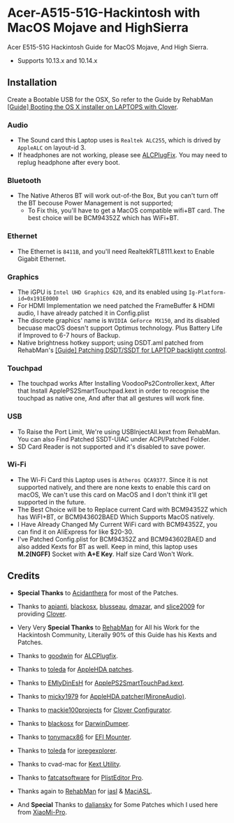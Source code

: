 # Acer-A515-51G-Hackintosh with MacOS Mojave and HighSierra
Acer E515-51G Hackintosh Guide for MacOS Mojave, And High Sierra.

* Supports 10.13.x and 10.14.x


## Installation

Create a Bootable USB for the OSX, So refer to the Guide by RehabMan [[Guide] Booting the OS X installer on LAPTOPS with Clover](https://www.tonymacx86.com/el-capitan-laptop-support/148093-guide-booting-os-x-installer-laptops-clover.html).

### Audio
* The Sound card this Laptop uses is `Realtek ALC255`, which is drived by `AppleALC` on layout-id 3.
* If headphones are not working, please see [ALCPlugFix](https://github.com/Siddhesh9146/Acer-E515-51G-Hackintosh/tree/master/ALCPlugFix). You may need to replug headphone after every boot.

    
### Bluetooth
* The Native Atheros BT will work out-of-the Box, But you can't turn off the BT becouse Power Management is not supported;
    * To Fix this, you'll have to get a MacOS compatible wifi+BT card. The best choice will be BCM94352Z which has WiFi+BT.


### Ethernet
* The Ethernet is `8411B`, and you'll need RealtekRTL8111.kext to Enable Gigabit Ethernet.

### Graphics
* The iGPU is `Intel UHD Graphics 620`, and its enabled using `Ig-Platform-id=0x191E0000`
* For HDMI Implementation we need patched the FrameBuffer & HDMI audio, I have already patched it in Config.plist
* The discrete graphics' name is `NVIDIA GeForce MX150`, and its disabled becuase macOS doesn't support Optimus technology. Plus Battery Life if Improved to 6-7 hours of Backup.
* Native brightness hotkey support; using DSDT.aml patched from RehabMan's [[Guide] Patching DSDT/SSDT for LAPTOP backlight control](https://www.tonymacx86.com/threads/guide-patching-dsdt-ssdt-for-laptop-backlight-control.152659/).

### Touchpad
* The touchpad works After Installing VoodooPs2Controller.kext, After that Install ApplePS2SmartTouchpad.kext in order to recognise the touchpad as native one, And after that all gestures will work fine.

### USB
* To Raise the Port Limit, We're using USBInjectAll.kext from RehabMan. You can also Find Patched SSDT-UIAC under ACPI/Patched Folder.
* SD Card Reader is not supported and it's disabled to save power.

### Wi-Fi
* The Wi-Fi Card this Laptop uses is `Atheros QCA9377`. Since it is not supported natively, and there are none kexts to enable this card on macOS, We can't use this card on MacOS and I don't think it'll get supported in the future.
* The Best Choice will be to Replace current Card with BCM94352Z which has WiFI+BT, or BCM943602BAED Which Supports MacOS natively.
* I Have Already Changed My Current WiFi card with BCM94352Z, you can find it on AliExpress for like $20-30.
* I've Patched Config.plist for BCM94352Z and BCM943602BAED and also added Kexts for BT as well. Keep in mind, this laptop uses **M.2(NGFF)** Socket with **A+E Key**. Half size Card Won't Work.



## Credits

- **Special Thanks** to [Acidanthera](https://github.com/acidanthera) for most of the Patches.

- Thanks to [apianti](https://sourceforge.net/u/apianti), [blackosx](https://sourceforge.net/u/blackosx), [blusseau](https://sourceforge.net/u/blusseau), [dmazar](https://sourceforge.net/u/dmazar), and [slice2009](https://sourceforge.net/u/slice2009) for providing [Clover](https://sourceforge.net/projects/cloverefiboot).

- Very Very **Special Thanks** to [RehabMan](https://github.com/RehabMan) for All his Work for the Hackintosh Community, Literally 90% of this Guide has his Kexts and Patches.

- Thanks to [goodwin](https://github.com/goodwin/) for [ALCPlugfix](https://github.com/goodwin/ALCPlugFix).

- Thanks to [toleda](https://www.tonymacx86.com/members/toleda.2393/) for [AppleHDA patches](https://www.tonymacx86.com/threads/audio-realtek-alc-applehda-guide.143757/).

- Thanks to [EMlyDinEsH](https://osxlatitude.com/profile/7370-emlydinesh/) for [ApplePS2SmartTouchPad.kext](https://osxlatitude.com/forums/topic/1948-elan-focaltech-and-synaptics-smart-touchpad-driver-mac-os-x/).

- Thanks to [micky1979](https://www.insanelymac.com/forum/profile/674334-micky1979/) for [AppleHDA patcher(MironeAudio)](https://www.insanelymac.com/forum/files/file/496-applehda-patcher/).

- Thanks to [mackie100projects](https://mackie100projects.altervista.org) for [Clover Configurator](https://mackie100projects.altervista.org/download-clover-configurator/).

- Thanks to [blackosx](https://bitbucket.org/blackosx/darwindumper/) for [DarwinDumper](https://bitbucket.org/blackosx/darwindumper/downloads/).

- Thanks to [tonymacx86](https://www.tonymacx86.com/) for [EFI Mounter](https://www.tonymacx86.com/resources/efi-mounter-v3.280/).

- Thanks to [toleda](https://www.tonymacx86.com/members/toleda.2393/) for [ioregexplorer](https://www.tonymacx86.com/threads/guide-how-to-make-a-copy-of-ioreg.58368/).

- Thanks to cvad-mac for [Kext Utility](http://cvad-mac.narod.ru/index/0-4).

- Thanks to [fatcatsoftware](https://www.fatcatsoftware.com/) for [PlistEditor Pro](https://www.fatcatsoftware.com/plisteditpro/).

- Thanks again to [RehabMan]() for [iasl](https://github.com/RehabMan/Intel-iasl) & [MaciASL](https://bitbucket.org/RehabMan/os-x-maciasl-patchmatic/downloads/).

- And **Special** Thanks to [daliansky](https://github.com/daliansky/) for Some Patches which I used here from [XiaoMi-Pro](https://github.com/daliansky/XiaoMi-Pro/).

